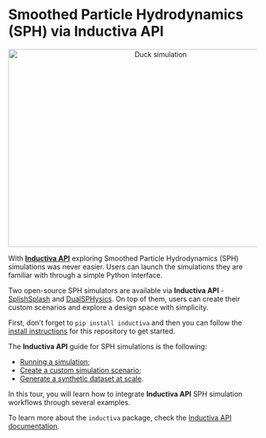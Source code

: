 # Smoothed Particle Hydrodynamics (SPH) via Inductiva API

<div align="center">
<img src="/assets/duck.gif" width=600 height=400 alt="Duck simulation">
</div>


With [**Inductiva API**](https://github.com/inductiva/inductiva/tree/main) exploring Smoothed Particle Hydrodynamics (SPH) simulations was never easier. Users can launch the simulations they are familiar with through a simple Python interface. 

Two open-source SPH simulators are available via **Inductiva API** - [SplishSplash](https://github.com/inductiva/inductiva/wiki/SPlisHSPlasH) and [DualSPHysics](https://github.com/inductiva/inductiva/wiki/DualSPHysics). On top of them, users can create their custom scenarios and explore a design space with simplicity.

First, don't forget to `pip install inductiva` and then you can follow the [install instructions](INSTALL.md) for this repository to get started.

The **Inductiva API** guide for SPH simulations is the following:
- [Running a simulation](SPH_SIMULATIONS.md#running-a-simulation);
- [Create a custom simulation scenario](scenario/README.md);
- [Generate a synthetic dataset at scale](scenario/DATASET.md).

In this tour, you will learn how to integrate **Inductiva API**  SPH simulation workflows through several examples.

To learn more about the `inductiva` package, check the [Inductiva API documentation](https://github.com/inductiva/inductiva/wiki).
